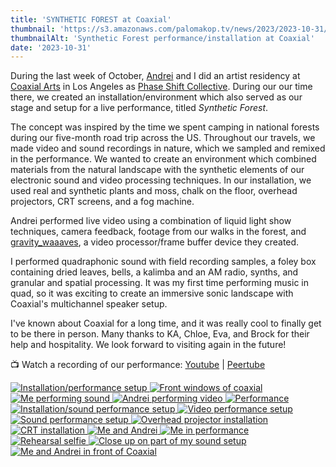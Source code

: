 ```yaml
---
title: 'SYNTHETIC FOREST at Coaxial'
thumbnail: 'https://s3.amazonaws.com/palomakop.tv/news/2023/2023-10-31/synthetic_forest_1440px.jpg'
thumbnailAlt: 'Synthetic Forest performance/installation at Coaxial'
date: '2023-10-31'
---
```


<p>
  During the last week of October, <a href="https://andreijaycreativecoding.com/" rel="noopener" target="_blank">Andrei</a> and I did an artist residency at <a href="https://coaxialarts.org/" rel="noopener" target="_blank">Coaxial Arts</a> in Los Angeles as <a href="https://phaseshift.zone" rel="noopener" target="_blank">Phase Shift Collective</a>. During our our time there, we created an installation/environment which also served as our stage and setup for a live performance, titled <i>Synthetic Forest</i>.
  </p>
<p>
  The concept was inspired by the time we spent camping in national forests during our five-month road trip across the US. Throughout our travels, we made video and sound recordings in nature, which we sampled and remixed in the performance. We wanted to create an environment which combined materials from the natural landscape with the synthetic elements of our electronic sound and video processing techniques. In our installation, we used real and synthetic plants and moss, chalk on the floor, overhead projectors, CRT screens, and a fog machine.
  </p>
<p>
  Andrei performed live video using a combination of liquid light show techniques, camera feedback, footage from our walks in the forest, and <a href="https://andreijaycreativecoding.com/GRAVITY_WAAAVES" rel="noopener" target="_blank">gravity_waaaves</a>, a video processor/frame buffer device they created.
  </p>
<p>
  I performed quadraphonic sound with field recording samples, a foley box containing dried leaves, bells, a kalimba and an AM radio, synths, and granular and spatial processing. It was my first time performing music in quad, so it was exciting to create an immersive sonic landscape with Coaxial's multichannel speaker setup.
  </p>
<p>
  I've known about Coaxial for a long time, and it was really cool to finally get to be there in person. Many thanks to KA, Chloe, Eva, and Brock for their help and hospitality. We look forward to visiting again in the future!
  </p>
<p>
  📺 Watch a recording of our performance: <a href="https://youtu.be/QWHza1Dvmqs" rel="noopener" target="_blank">Youtube</a> | <a href="https://videos.scanlines.xyz/w/x7CNAiazwQDxTFBtixqZod" rel="noopener" target="_blank">Peertube</a>
</p>
<div class="photo-grid-2-columns lightbox" id="coaxial-lightbox">
<a href="https://s3.amazonaws.com/palomakop.tv/news/2023/2023-10-31/coaxial_1_2000px.jpg" title="Installation/performance setup">
<img alt="Installation/performance setup" loading="lazy" src="https://s3.amazonaws.com/palomakop.tv/news/2023/2023-10-31/coaxial_1_720px.jpg"/>
</a>
<a href="https://s3.amazonaws.com/palomakop.tv/news/2023/2023-10-31/coaxial_2_2000px.jpg" title="Front windows of coaxial">
<img alt="Front windows of coaxial" loading="lazy" src="https://s3.amazonaws.com/palomakop.tv/news/2023/2023-10-31/coaxial_2_720px.jpg"/>
</a>
<a href="https://s3.amazonaws.com/palomakop.tv/news/2023/2023-10-31/coaxial_3_2000px.jpg" title="Me performing sound">
<img alt="Me performing sound" loading="lazy" src="https://s3.amazonaws.com/palomakop.tv/news/2023/2023-10-31/coaxial_3_720px.jpg"/>
</a>
<a href="https://s3.amazonaws.com/palomakop.tv/news/2023/2023-10-31/coaxial_4_2000px.jpg" title="Andrei performing video">
<img alt="Andrei performing video" loading="lazy" src="https://s3.amazonaws.com/palomakop.tv/news/2023/2023-10-31/coaxial_4_720px.jpg"/>
</a>
<a href="https://s3.amazonaws.com/palomakop.tv/news/2023/2023-10-31/coaxial_5_2000px.jpg" title="Performance">
<img alt="Performance" loading="lazy" src="https://s3.amazonaws.com/palomakop.tv/news/2023/2023-10-31/coaxial_5_720px.jpg"/>
</a>
<a href="https://s3.amazonaws.com/palomakop.tv/news/2023/2023-10-31/coaxial_6_2000px.jpg" title="Installation/sound performance setup">
<img alt="Installation/sound performance setup" loading="lazy" src="https://s3.amazonaws.com/palomakop.tv/news/2023/2023-10-31/coaxial_6_720px.jpg"/>
</a>
<a href="https://s3.amazonaws.com/palomakop.tv/news/2023/2023-10-31/coaxial_7_2000px.jpg" title="Video performance setup">
<img alt="Video performance setup" loading="lazy" src="https://s3.amazonaws.com/palomakop.tv/news/2023/2023-10-31/coaxial_7_720px.jpg"/>
</a>
<a href="https://s3.amazonaws.com/palomakop.tv/news/2023/2023-10-31/coaxial_8_2000px.jpg" title="Sound performance setup">
<img alt="Sound performance setup" loading="lazy" src="https://s3.amazonaws.com/palomakop.tv/news/2023/2023-10-31/coaxial_8_720px.jpg"/>
</a>
<a href="https://s3.amazonaws.com/palomakop.tv/news/2023/2023-10-31/coaxial_9_2000px.jpg" title="Overhead projector installation">
<img alt="Overhead projector installation" loading="lazy" src="https://s3.amazonaws.com/palomakop.tv/news/2023/2023-10-31/coaxial_9_720px.jpg"/>
</a>
<a href="https://s3.amazonaws.com/palomakop.tv/news/2023/2023-10-31/coaxial_10_2000px.jpg" title="CRT installation">
<img alt="CRT installation" loading="lazy" src="https://s3.amazonaws.com/palomakop.tv/news/2023/2023-10-31/coaxial_10_720px.jpg"/>
</a>
<a href="https://s3.amazonaws.com/palomakop.tv/news/2023/2023-10-31/coaxial_11_2000px.jpg" title="Me and Andrei">
<img alt="Me and Andrei" loading="lazy" src="https://s3.amazonaws.com/palomakop.tv/news/2023/2023-10-31/coaxial_11_720px.jpg"/>
</a>
<a href="https://s3.amazonaws.com/palomakop.tv/news/2023/2023-10-31/coaxial_12_2000px.jpg" title="Me in performance">
<img alt="Me in performance" loading="lazy" src="https://s3.amazonaws.com/palomakop.tv/news/2023/2023-10-31/coaxial_12_720px.jpg"/>
</a>
<a href="https://s3.amazonaws.com/palomakop.tv/news/2023/2023-10-31/coaxial_13_2000px.jpg" title="Rehearsal selfie">
<img alt="Rehearsal selfie" loading="lazy" src="https://s3.amazonaws.com/palomakop.tv/news/2023/2023-10-31/coaxial_13_720px.jpg"/>
</a>
<a href="https://s3.amazonaws.com/palomakop.tv/news/2023/2023-10-31/coaxial_14_2000px.jpg" title="Close up on part of my sound setup">
<img alt="Close up on part of my sound setup" loading="lazy" src="https://s3.amazonaws.com/palomakop.tv/news/2023/2023-10-31/coaxial_14_720px.jpg"/>
</a>
<a class="full-width" href="https://s3.amazonaws.com/palomakop.tv/news/2023/2023-10-31/coaxial_15_2000px.jpg" title="Me and Andrei in front of Coaxial">
<img alt="Me and Andrei in front of Coaxial" loading="lazy" src="https://s3.amazonaws.com/palomakop.tv/news/2023/2023-10-31/coaxial_15_1440px.jpg"/>
</a>
</div>
<script>
  var coaxial_lightbox = new SimpleLightbox({elements: '#coaxial-lightbox a'});
  </script>
